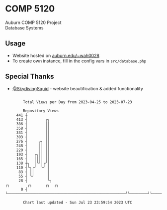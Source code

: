 # COMP 5120
Auburn COMP 5120 Project  
Database Systems

## Usage
- Website hosted on [auburn.edu/~wah0028](https://webhome.auburn.edu/~wah0028/)
- To create own instance, fill in the config vars in `src/database.php`

## Special Thanks
- [@SkydivingSquid](https://github.com/SkydivingSquid) - website beautification & added functionality

```

        Total Views per Day from 2023-04-25 to 2023-07-23

        Repository Views
     441 ┼
     413 ┤        ╭╮
     386 ┤        ││
     358 ┤        ││
     331 ┤        ││
     303 ┤        ││
     276 ┤     ╭╮ ││
     248 ┤     ││ ││
     220 ┤     ││ ││
     193 ┤   ╭╮││ ││
     165 ┤   ││││ ││
     138 ┼╮  │╰╯│╭╯│
     110 ┤╰╮╭╯  ╰╯ │
      83 ┤ ││      │
      55 ┤ ╰╯      │
      28 ┤         ╰╮                                                     ╭╮        ╭╮      ╭╮  ╭╮
       0 ┤          ╰─────────────────────────────────────────────────────╯╰────────╯╰──────╯╰──╯╰─

        Chart last updated - Sun Jul 23 23:59:54 2023 UTC
        
```
